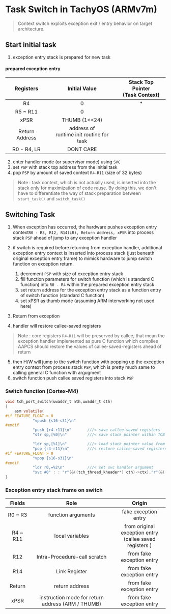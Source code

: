 # Task Switch in TachyOS (ARMv7m)
>  Context switch exploits exception exit / entry behavior on target architecture.

## Start initial task
1. exception entry stack is prepared for new task
#### prepared exception entry 
|Registers| Initial Value | Stack Top Pointer <br/> (Task Context) |
|:-:|:-:|:-:|
|R4|0| * |
|R5 ~ R11| 0 | |
|xPSR| THUMB (1<<24) | |
|Return Address | address of <br/> runtime init routine for task| 
| R0 - R4, LR|  DONT CARE | |
2. enter handler mode (or supervisor mode) using ```SVC```
3. set ```PSP``` with stack top address from the initial task
4. pop ```PSP``` by amount of saved context ```R4-R11``` (size of 32 bytes)
> Note : task context, which is not actually used, is inserted into the stack only for maximization of code reuse. By doing this, we don't have to differentiate the way of stack preparation between ```start_task()``` and ```switch_task()```


## Switching Task 
1. When exception has occurred, the hardware pushes exception entry context```R0 - R3, R12, R14(LR), Return Address, xPSR``` into process stack ```PSP``` ahead of jump to any exception handler

2. if switch is required before returning from exception handler, additional exception entry context is inserted into process stack (just beneath original exception entry frame) to mimick hardware to jump switch function on exception return.
   1. decrement ```PSP``` with size of exception entry stack
   2. fill function parameters for switch function (which is standard C function) into ```R0 - R4``` within the prepared exception entry stack
   3. set return address for the exception entry stack as a function entry of switch function (standard C function)
   4. set xPSR as thumb mode (assuming ARM interworking not used here)
3. Return from exception
4. handler will restore callee-saved registers
> Note : core registers ```R4-R11``` will be preserved by callee, that mean the exception handler implemented as pure C function which complies AAPCS should restore the values of callee-saved-registers ahead of return
5. then H/W will jump to the switch function with popping up the exception entry context from process stack ```PSP```, which is pretty much same to calling general C function with argugment
6. switch function push callee saved registers into stack ```PSP```
### Switch function (Cortex-M4)
```C
void tch_port_switch(uwaddr_t nth,uwaddr_t cth) 
{
	asm volatile(
#if FEATURE_FLOAT > 0
			"vpush {s16-s31}\n"
#endif
			"push {r4-r11}\n"       ///< save callee-saved registers
			"str sp,[%0]\n"         ///< save stack pointer within TCB

			"ldr sp,[%1]\n"         ///< load stack pointer value from TCB of next task
			"pop {r4-r11}\n"        ///< restore callee-saved registers
#if FEATURE_FLOAT > 0
			"vpop {s16-s31}\n"
#endif
			"ldr r0,=%2\n"          ///< set svc handler argument
			"svc #0" : : "r"(&((tch_thread_kheader*) cth)->ctx),"r"(&((tch_thread_kheader*) nth)->ctx),"i"(SV_EXIT_FROM_SWITCH) : "r4","r5","r6","r8","r9","r10", "r11", "lr" );
}

```
### Exception entry stack frame on switch
|Fields|Role| Origin |
|:-:|:-:|:-:|
|R0 ~ R3| function arguments | fake exception entry |
|R4 ~ R11| local variables | from original exception entry </br> (callee saved registers ) |
|R12 | Intra-Procedure-call scratch | from fake exception entry|
|R14| Link Register| from fake exception entry|
|Return| return address | from fake exception entry|
|xPSR| instruction mode for return address (ARM / THUMB)| from fake exception entry|


